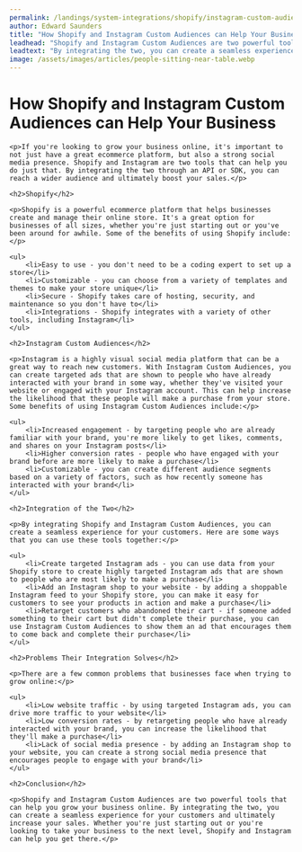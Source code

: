 ```yaml
---
permalink: /landings/system-integrations/shopify/instagram-custom-audiences
author: Edward Saunders
title: "How Shopify and Instagram Custom Audiences can Help Your Business"
leadhead: "Shopify and Instagram Custom Audiences are two powerful tools that can help you grow your business online"
leadtext: "By integrating the two, you can create a seamless experience for your customers and ultimately increase your sales. Whether you're just starting out or you're looking to take your business to the next level, Shopify and Instagram can help you get there."
image: /assets/images/articles/people-sitting-near-table.webp
---
```

<div class="arttext">
	<h1>How Shopify and Instagram Custom Audiences can Help Your Business</h1>

	<p>If you're looking to grow your business online, it's important to not just have a great ecommerce platform, but also a strong social media presence. Shopify and Instagram are two tools that can help you do just that. By integrating the two through an API or SDK, you can reach a wider audience and ultimately boost your sales.</p>

	<h2>Shopify</h2>

	<p>Shopify is a powerful ecommerce platform that helps businesses create and manage their online store. It's a great option for businesses of all sizes, whether you're just starting out or you've been around for awhile. Some of the benefits of using Shopify include:</p>

	<ul>
		<li>Easy to use - you don't need to be a coding expert to set up a store</li>
		<li>Customizable - you can choose from a variety of templates and themes to make your store unique</li>
		<li>Secure - Shopify takes care of hosting, security, and maintenance so you don't have to</li>
		<li>Integrations - Shopify integrates with a variety of other tools, including Instagram</li>
	</ul>

	<h2>Instagram Custom Audiences</h2>

	<p>Instagram is a highly visual social media platform that can be a great way to reach new customers. With Instagram Custom Audiences, you can create targeted ads that are shown to people who have already interacted with your brand in some way, whether they've visited your website or engaged with your Instagram account. This can help increase the likelihood that these people will make a purchase from your store. Some benefits of using Instagram Custom Audiences include:</p>

	<ul>
		<li>Increased engagement - by targeting people who are already familiar with your brand, you're more likely to get likes, comments, and shares on your Instagram posts</li>
		<li>Higher conversion rates - people who have engaged with your brand before are more likely to make a purchase</li>
		<li>Customizable - you can create different audience segments based on a variety of factors, such as how recently someone has interacted with your brand</li>
	</ul>

	<h2>Integration of the Two</h2>

	<p>By integrating Shopify and Instagram Custom Audiences, you can create a seamless experience for your customers. Here are some ways that you can use these tools together:</p>

	<ul>
		<li>Create targeted Instagram ads - you can use data from your Shopify store to create highly targeted Instagram ads that are shown to people who are most likely to make a purchase</li>
		<li>Add an Instagram shop to your website - by adding a shoppable Instagram feed to your Shopify store, you can make it easy for customers to see your products in action and make a purchase</li>
		<li>Retarget customers who abandoned their cart - if someone added something to their cart but didn't complete their purchase, you can use Instagram Custom Audiences to show them an ad that encourages them to come back and complete their purchase</li>
	</ul>

	<h2>Problems Their Integration Solves</h2>

	<p>There are a few common problems that businesses face when trying to grow online:</p>

	<ul>
		<li>Low website traffic - by using targeted Instagram ads, you can drive more traffic to your website</li>
		<li>Low conversion rates - by retargeting people who have already interacted with your brand, you can increase the likelihood that they'll make a purchase</li>
		<li>Lack of social media presence - by adding an Instagram shop to your website, you can create a strong social media presence that encourages people to engage with your brand</li>
	</ul>

	<h2>Conclusion</h2>

	<p>Shopify and Instagram Custom Audiences are two powerful tools that can help you grow your business online. By integrating the two, you can create a seamless experience for your customers and ultimately increase your sales. Whether you're just starting out or you're looking to take your business to the next level, Shopify and Instagram can help you get there.</p>

</div>